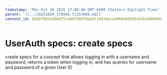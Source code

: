 ```yaml
---
timestamp: 'Mon Oct 20 2025 17:08:46 GMT-0400 (Eastern Daylight Time)'
parent: '[[../20251020_170846.7c257666.md]]'
content_id: b82b76652dbb0f5ca8d738bf8a5d71d934ecad960e892964245a986009aaefad
---
```


# UserAuth specs: create specs

create specs for a concept that allows logging in with a username and password, returns a token when logging in, and has queries for username and password of a given User ID
